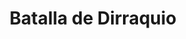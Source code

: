 ﻿---
title: "Batalla de Dirraquio"
permalink: periodes_907.html
layout: periode
dataInici: -48-07-10
sidebar: periodes
pares:
  - id: 61
    title: "Segunda Guerra Civil"
    dataInici: "(-49)"
    dataFi: "(-45)"

fills:
jocsPrincipals:
jocsEscenaris:
jocsEpoca:
  - title: "The Great Battles of Julius Caesar"
    bggId: 5833
    escenari: "Dyrrhachium"
    dataInici: 
    dataFi: 

jocsEpocaEscenaris:
---
